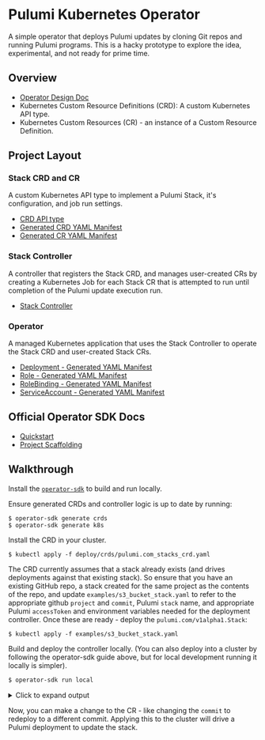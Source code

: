# Pulumi Kubernetes Operator

A simple operator that deploys Pulumi updates by cloning Git repos and running Pulumi programs. This is
a hacky prototype to explore the idea, experimental, and not ready for prime time.

## Overview

- [Operator Design Doc](https://docs.google.com/document/d/1cXsamgIbiF7QDXz4mQ7tBpowUt6vgdXY1ZpRcCwF9Pk/edit#)
- Kubernetes Custom Resource Definitions (CRD): A custom Kubernetes API type.
- Kubernetes Custom Resources (CR) - an instance of a Custom Resource Definition.

## Project Layout

### Stack CRD and CR

A custom Kubernetes API type to implement a Pulumi Stack, it's configuration,
and job run settings.

- [CRD API type](./pkg/apis/pulumi/v1alpha1/stack_types.go)
- [Generated CRD YAML Manifest](./deploy/crds/pulumi.com_stacks_crd.yaml)
- [Generated CR YAML Manifest](./deploy/crds/pulumi.com_v1alpha1_stack_cr.yaml)

### Stack Controller

A controller that registers the Stack CRD, and manages user-created CRs by
creating a Kubernetes Job for each Stack CR that is attempted to run until
completion of the Pulumi update execution run.

- [Stack Controller](./pkg/controller/stack/stack_controller.go)

### Operator

A managed Kubernetes application that uses the Stack Controller to operate the
Stack CRD and user-created Stack CRs.

- [Deployment - Generated YAML Manifest](./deploy/operator.yaml)
- [Role - Generated YAML Manifest](./deploy/role.yaml)
- [RoleBinding - Generated YAML Manifest](./deploy/role_binding.yaml)
- [ServiceAccount - Generated YAML Manifest](./deploy/service_account.yaml)

## Official Operator SDK Docs

- [Quickstart](https://sdk.operatorframework.io/docs/golang/quickstart/)
- [Project Scaffolding](https://sdk.operatorframework.io/docs/golang/references/project-layout/)

## Walkthrough

Install the [`operator-sdk`][operator-sdk] to build and run locally.  

Ensure generated CRDs and controller logic is up to date by running:

```
$ operator-sdk generate crds
$ operator-sdk generate k8s
```

Install the CRD in your cluster.  

```
$ kubectl apply -f deploy/crds/pulumi.com_stacks_crd.yaml
```

The CRD currently assumes that a stack already exists (and drives deployments against that existing stack).  So ensure that you have an existing GitHub repo, a stack created for the same project as the contents of the repo, and update `examples/s3_bucket_stack.yaml` to refer to the appropriate github `project` and `commit`, Pulumi `stack` name, and appropriate Pulumi `accessToken` and environment variables needed for the deployment controller.  Once these are ready - deploy the `pulumi.com/v1alpha1.Stack`:

```
$ kubectl apply -f examples/s3_bucket_stack.yaml
```

Build and deploy the controller locally.  (You can also deploy into a cluster by following the operator-sdk guide above, but for local development running it locally is simpler).

```bash
$ operator-sdk run local
```
<details>
<summary>Click to expand output</summary>

```bash
INFO[0000] Running the operator locally; watching namespace "default" 
{"level":"info","ts":1592887969.2161229,"logger":"cmd","msg":"Operator Version: 0.0.1"}
{"level":"info","ts":1592887969.216164,"logger":"cmd","msg":"Go Version: go1.14.4"}
{"level":"info","ts":1592887969.2161689,"logger":"cmd","msg":"Go OS/Arch: darwin/amd64"}
{"level":"info","ts":1592887969.2161732,"logger":"cmd","msg":"Version of operator-sdk: v0.17.0"}
{"level":"info","ts":1592887969.217471,"logger":"leader","msg":"Trying to become the leader."}
{"level":"info","ts":1592887969.21748,"logger":"leader","msg":"Skipping leader election; not running in a cluster."}
{"level":"info","ts":1592887969.677693,"logger":"controller-runtime.metrics","msg":"metrics server is starting to listen","addr":"0.0.0.0:8383"}
{"level":"info","ts":1592887969.677797,"logger":"cmd","msg":"Registering Components."}
{"level":"info","ts":1592887969.6778612,"logger":"cmd","msg":"Skipping CR metrics server creation; not running in a cluster."}
{"level":"info","ts":1592887969.677867,"logger":"cmd","msg":"Starting the Cmd."}
{"level":"info","ts":1592887969.677962,"logger":"controller-runtime.manager","msg":"starting metrics server","path":"/metrics"}
{"level":"info","ts":1592887969.6780028,"logger":"controller-runtime.controller","msg":"Starting EventSource","controller":"stack-controller","source":"kind source: /, Kind="}
{"level":"info","ts":1592887969.781933,"logger":"controller-runtime.controller","msg":"Starting Controller","controller":"stack-controller"}
{"level":"info","ts":1592887969.7819672,"logger":"controller-runtime.controller","msg":"Starting workers","controller":"stack-controller","worker count":1}
{"level":"info","ts":1592887969.782099,"logger":"controller_stack","msg":"Reconciling Stack","Request.Namespace":"default","Request.Name":"s3-bucket-stack"}
{"level":"info","ts":1592887969.886507,"logger":"controller_stack","msg":"Cloning Stack repo","Request.Namespace":"default","Request.Name":"s3-bucket-stack","Stack.Name":"lukehoban/dev","Stack.Repo":"https://github.com/joeduffy/test-s3-op-project","Stack.Commit":"3edeafe930e2121358f56c7a9adc41f18505149e","Stack.Branch":""}
{"level":"info","ts":1592887970.7098439,"logger":"controller_stack","msg":"Running Pulumi command","Request.Namespace":"default","Request.Name":"s3-bucket-stack","Args":["stack","select","lukehoban/dev"],"Workdir":"/var/folders/yg/4frmdt6j7qj02r6nm7ftdt2w0000gn/T/960045512"}
{"level":"info","ts":1592887973.565784,"logger":"controller_stack","msg":"NPM/Yarn","Request.Namespace":"default","Request.Name":"s3-bucket-stack","Path":"/usr/local/bin/npm","Args":["/usr/local/bin/npm","install"],"Stdout":""}
{"level":"info","ts":1592887973.56596,"logger":"controller_stack","msg":"NPM/Yarn","Request.Namespace":"default","Request.Name":"s3-bucket-stack","Path":"/usr/local/bin/npm","Args":["/usr/local/bin/npm","install"],"Stdout":"> @pulumi/docker@2.1.1 install /private/var/folders/yg/4frmdt6j7qj02r6nm7ftdt2w0000gn/T/960045512/node_modules/@pulumi/docker"}
{"level":"info","ts":1592887973.5659678,"logger":"controller_stack","msg":"NPM/Yarn","Request.Namespace":"default","Request.Name":"s3-bucket-stack","Path":"/usr/local/bin/npm","Args":["/usr/local/bin/npm","install"],"Stdout":"> node scripts/install-pulumi-plugin.js resource docker v2.1.1"}
{"level":"info","ts":1592887973.5659719,"logger":"controller_stack","msg":"NPM/Yarn","Request.Namespace":"default","Request.Name":"s3-bucket-stack","Path":"/usr/local/bin/npm","Args":["/usr/local/bin/npm","install"],"Stdout":""}
{"level":"info","ts":1592887973.67189,"logger":"controller_stack","msg":"NPM/Yarn","Request.Namespace":"default","Request.Name":"s3-bucket-stack","Path":"/usr/local/bin/npm","Args":["/usr/local/bin/npm","install"],"Text":"[resource plugin docker-2.1.1] installing"}
{"level":"info","ts":1592887973.6778262,"logger":"controller_stack","msg":"NPM/Yarn","Request.Namespace":"default","Request.Name":"s3-bucket-stack","Path":"/usr/local/bin/npm","Args":["/usr/local/bin/npm","install"],"Stdout":""}
{"level":"info","ts":1592887973.677848,"logger":"controller_stack","msg":"NPM/Yarn","Request.Namespace":"default","Request.Name":"s3-bucket-stack","Path":"/usr/local/bin/npm","Args":["/usr/local/bin/npm","install"],"Stdout":"> @pulumi/aws@2.4.0 install /private/var/folders/yg/4frmdt6j7qj02r6nm7ftdt2w0000gn/T/960045512/node_modules/@pulumi/aws"}
{"level":"info","ts":1592887973.677879,"logger":"controller_stack","msg":"NPM/Yarn","Request.Namespace":"default","Request.Name":"s3-bucket-stack","Path":"/usr/local/bin/npm","Args":["/usr/local/bin/npm","install"],"Stdout":"> node scripts/install-pulumi-plugin.js resource aws v2.4.0"}
{"level":"info","ts":1592887973.677883,"logger":"controller_stack","msg":"NPM/Yarn","Request.Namespace":"default","Request.Name":"s3-bucket-stack","Path":"/usr/local/bin/npm","Args":["/usr/local/bin/npm","install"],"Stdout":""}
{"level":"info","ts":1592887973.78512,"logger":"controller_stack","msg":"NPM/Yarn","Request.Namespace":"default","Request.Name":"s3-bucket-stack","Path":"/usr/local/bin/npm","Args":["/usr/local/bin/npm","install"],"Text":"[resource plugin aws-2.4.0] installing"}
{"level":"info","ts":1592887973.798809,"logger":"controller_stack","msg":"NPM/Yarn","Request.Namespace":"default","Request.Name":"s3-bucket-stack","Path":"/usr/local/bin/npm","Args":["/usr/local/bin/npm","install"],"Stdout":""}
{"level":"info","ts":1592887973.7988522,"logger":"controller_stack","msg":"NPM/Yarn","Request.Namespace":"default","Request.Name":"s3-bucket-stack","Path":"/usr/local/bin/npm","Args":["/usr/local/bin/npm","install"],"Stdout":"> protobufjs@6.9.0 postinstall /private/var/folders/yg/4frmdt6j7qj02r6nm7ftdt2w0000gn/T/960045512/node_modules/protobufjs"}
{"level":"info","ts":1592887973.798866,"logger":"controller_stack","msg":"NPM/Yarn","Request.Namespace":"default","Request.Name":"s3-bucket-stack","Path":"/usr/local/bin/npm","Args":["/usr/local/bin/npm","install"],"Stdout":"> node scripts/postinstall"}
{"level":"info","ts":1592887973.798869,"logger":"controller_stack","msg":"NPM/Yarn","Request.Namespace":"default","Request.Name":"s3-bucket-stack","Path":"/usr/local/bin/npm","Args":["/usr/local/bin/npm","install"],"Stdout":""}
{"level":"info","ts":1592887973.9024699,"logger":"controller_stack","msg":"NPM/Yarn","Request.Namespace":"default","Request.Name":"s3-bucket-stack","Path":"/usr/local/bin/npm","Args":["/usr/local/bin/npm","install"],"Text":"npm WARN s3-op-project@ No description"}
{"level":"info","ts":1592887973.902626,"logger":"controller_stack","msg":"NPM/Yarn","Request.Namespace":"default","Request.Name":"s3-bucket-stack","Path":"/usr/local/bin/npm","Args":["/usr/local/bin/npm","install"],"Text":"npm WARN s3-op-project@ No repository field."}
{"level":"info","ts":1592887973.9027798,"logger":"controller_stack","msg":"NPM/Yarn","Request.Namespace":"default","Request.Name":"s3-bucket-stack","Path":"/usr/local/bin/npm","Args":["/usr/local/bin/npm","install"],"Text":"npm WARN s3-op-project@ No license field."}
{"level":"info","ts":1592887973.9029682,"logger":"controller_stack","msg":"NPM/Yarn","Request.Namespace":"default","Request.Name":"s3-bucket-stack","Path":"/usr/local/bin/npm","Args":["/usr/local/bin/npm","install"],"Text":""}
{"level":"info","ts":1592887973.903899,"logger":"controller_stack","msg":"NPM/Yarn","Request.Namespace":"default","Request.Name":"s3-bucket-stack","Path":"/usr/local/bin/npm","Args":["/usr/local/bin/npm","install"],"Stdout":"added 105 packages from 223 contributors and audited 105 packages in 2.33s"}
{"level":"info","ts":1592887973.943458,"logger":"controller_stack","msg":"NPM/Yarn","Request.Namespace":"default","Request.Name":"s3-bucket-stack","Path":"/usr/local/bin/npm","Args":["/usr/local/bin/npm","install"],"Stdout":""}
{"level":"info","ts":1592887973.9435341,"logger":"controller_stack","msg":"NPM/Yarn","Request.Namespace":"default","Request.Name":"s3-bucket-stack","Path":"/usr/local/bin/npm","Args":["/usr/local/bin/npm","install"],"Stdout":"15 packages are looking for funding"}
{"level":"info","ts":1592887973.943567,"logger":"controller_stack","msg":"NPM/Yarn","Request.Namespace":"default","Request.Name":"s3-bucket-stack","Path":"/usr/local/bin/npm","Args":["/usr/local/bin/npm","install"],"Stdout":"  run `npm fund` for details"}
{"level":"info","ts":1592887973.94357,"logger":"controller_stack","msg":"NPM/Yarn","Request.Namespace":"default","Request.Name":"s3-bucket-stack","Path":"/usr/local/bin/npm","Args":["/usr/local/bin/npm","install"],"Stdout":""}
{"level":"info","ts":1592887973.944107,"logger":"controller_stack","msg":"NPM/Yarn","Request.Namespace":"default","Request.Name":"s3-bucket-stack","Path":"/usr/local/bin/npm","Args":["/usr/local/bin/npm","install"],"Stdout":"found 0 vulnerabilities"}
{"level":"info","ts":1592887973.944135,"logger":"controller_stack","msg":"NPM/Yarn","Request.Namespace":"default","Request.Name":"s3-bucket-stack","Path":"/usr/local/bin/npm","Args":["/usr/local/bin/npm","install"],"Stdout":""}
{"level":"info","ts":1592887973.9695702,"logger":"controller_stack","msg":"Running Pulumi command","Request.Namespace":"default","Request.Name":"s3-bucket-stack","Args":["up","--skip-preview","--yes"],"Workdir":"/var/folders/yg/4frmdt6j7qj02r6nm7ftdt2w0000gn/T/960045512"}
{"level":"info","ts":1592887974.2847989,"logger":"controller_stack","msg":"Pulumi CLI","Request.Namespace":"default","Request.Name":"s3-bucket-stack","Path":"/Users/lukehoban/.pulumi/bin/pulumi","Args":["pulumi","--non-interactive","up","--skip-preview","--yes"],"Stdout":"Updating (dev):"}
{"level":"info","ts":1592887974.694409,"logger":"controller_stack","msg":"Pulumi CLI","Request.Namespace":"default","Request.Name":"s3-bucket-stack","Path":"/Users/lukehoban/.pulumi/bin/pulumi","Args":["pulumi","--non-interactive","up","--skip-preview","--yes"],"Stdout":""}
{"level":"info","ts":1592887975.130214,"logger":"controller_stack","msg":"Pulumi CLI","Request.Namespace":"default","Request.Name":"s3-bucket-stack","Path":"/Users/lukehoban/.pulumi/bin/pulumi","Args":["pulumi","--non-interactive","up","--skip-preview","--yes"],"Stdout":"    pulumi:pulumi:Stack s3-op-project-dev running "}
{"level":"info","ts":1592887980.355218,"logger":"controller_stack","msg":"Pulumi CLI","Request.Namespace":"default","Request.Name":"s3-bucket-stack","Path":"/Users/lukehoban/.pulumi/bin/pulumi","Args":["pulumi","--non-interactive","up","--skip-preview","--yes"],"Stdout":"    aws:s3:Bucket my-bucket  "}
{"level":"info","ts":1592887980.6905558,"logger":"controller_stack","msg":"Pulumi CLI","Request.Namespace":"default","Request.Name":"s3-bucket-stack","Path":"/Users/lukehoban/.pulumi/bin/pulumi","Args":["pulumi","--non-interactive","up","--skip-preview","--yes"],"Stdout":"    pulumi:pulumi:Stack s3-op-project-dev  "}
{"level":"info","ts":1592887980.690592,"logger":"controller_stack","msg":"Pulumi CLI","Request.Namespace":"default","Request.Name":"s3-bucket-stack","Path":"/Users/lukehoban/.pulumi/bin/pulumi","Args":["pulumi","--non-interactive","up","--skip-preview","--yes"],"Stdout":" "}
{"level":"info","ts":1592887980.690609,"logger":"controller_stack","msg":"Pulumi CLI","Request.Namespace":"default","Request.Name":"s3-bucket-stack","Path":"/Users/lukehoban/.pulumi/bin/pulumi","Args":["pulumi","--non-interactive","up","--skip-preview","--yes"],"Stdout":"Outputs:"}
{"level":"info","ts":1592887980.690614,"logger":"controller_stack","msg":"Pulumi CLI","Request.Namespace":"default","Request.Name":"s3-bucket-stack","Path":"/Users/lukehoban/.pulumi/bin/pulumi","Args":["pulumi","--non-interactive","up","--skip-preview","--yes"],"Stdout":"    bucketName: \"my-bucket-b6197b5\""}
{"level":"info","ts":1592887980.690687,"logger":"controller_stack","msg":"Pulumi CLI","Request.Namespace":"default","Request.Name":"s3-bucket-stack","Path":"/Users/lukehoban/.pulumi/bin/pulumi","Args":["pulumi","--non-interactive","up","--skip-preview","--yes"],"Stdout":""}
{"level":"info","ts":1592887980.690698,"logger":"controller_stack","msg":"Pulumi CLI","Request.Namespace":"default","Request.Name":"s3-bucket-stack","Path":"/Users/lukehoban/.pulumi/bin/pulumi","Args":["pulumi","--non-interactive","up","--skip-preview","--yes"],"Stdout":"Resources:"}
{"level":"info","ts":1592887980.6907032,"logger":"controller_stack","msg":"Pulumi CLI","Request.Namespace":"default","Request.Name":"s3-bucket-stack","Path":"/Users/lukehoban/.pulumi/bin/pulumi","Args":["pulumi","--non-interactive","up","--skip-preview","--yes"],"Stdout":"    2 unchanged"}
{"level":"info","ts":1592887980.690707,"logger":"controller_stack","msg":"Pulumi CLI","Request.Namespace":"default","Request.Name":"s3-bucket-stack","Path":"/Users/lukehoban/.pulumi/bin/pulumi","Args":["pulumi","--non-interactive","up","--skip-preview","--yes"],"Stdout":""}
{"level":"info","ts":1592887980.6908128,"logger":"controller_stack","msg":"Pulumi CLI","Request.Namespace":"default","Request.Name":"s3-bucket-stack","Path":"/Users/lukehoban/.pulumi/bin/pulumi","Args":["pulumi","--non-interactive","up","--skip-preview","--yes"],"Stdout":"Duration: 6s"}
{"level":"info","ts":1592887980.690819,"logger":"controller_stack","msg":"Pulumi CLI","Request.Namespace":"default","Request.Name":"s3-bucket-stack","Path":"/Users/lukehoban/.pulumi/bin/pulumi","Args":["pulumi","--non-interactive","up","--skip-preview","--yes"],"Stdout":""}
{"level":"info","ts":1592887980.8378198,"logger":"controller_stack","msg":"Pulumi CLI","Request.Namespace":"default","Request.Name":"s3-bucket-stack","Path":"/Users/lukehoban/.pulumi/bin/pulumi","Args":["pulumi","--non-interactive","up","--skip-preview","--yes"],"Stdout":"Permalink: https://app.pulumi.com/lukehoban/s3-op-project/dev/updates/6"}
{"level":"info","ts":1592887980.840992,"logger":"controller_stack","msg":"Running Pulumi command","Request.Namespace":"default","Request.Name":"s3-bucket-stack","Args":["stack","output","--json"],"Workdir":"/var/folders/yg/4frmdt6j7qj02r6nm7ftdt2w0000gn/T/960045512"}
{"level":"info","ts":1592887981.194305,"logger":"controller_stack","msg":"Pulumi CLI","Request.Namespace":"default","Request.Name":"s3-bucket-stack","Path":"/Users/lukehoban/.pulumi/bin/pulumi","Args":["pulumi","--non-interactive","stack","output","--json"],"Stdout":"{"}
{"level":"info","ts":1592887981.19438,"logger":"controller_stack","msg":"Pulumi CLI","Request.Namespace":"default","Request.Name":"s3-bucket-stack","Path":"/Users/lukehoban/.pulumi/bin/pulumi","Args":["pulumi","--non-interactive","stack","output","--json"],"Stdout":"  \"bucketName\": \"my-bucket-b6197b5\""}
{"level":"info","ts":1592887981.1943848,"logger":"controller_stack","msg":"Pulumi CLI","Request.Namespace":"default","Request.Name":"s3-bucket-stack","Path":"/Users/lukehoban/.pulumi/bin/pulumi","Args":["pulumi","--non-interactive","stack","output","--json"],"Stdout":"}"}
```
</details>

Now, you can make a change to the CR - like changing the `commit` to redeploy to a different commit.  Applying this to the cluster will drive a Pulumi deployment to update the stack.

[operator-sdk]: https://sdk.operatorframework.io/docs/install-operator-sdk/
